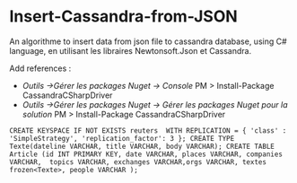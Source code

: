 # Insert-Cassandra-from-JSON
An algorithme to insert data from json file to cassandra database, using C# language, en utilisant les libraires Newtonsoft.Json et Cassandra.


Add references : 
- *Outils ->Gérer les packages Nuget -> Console* 
  PM > Install-Package CassandraCSharpDriver
- *Outils ->Gérer les packages Nuget -> Gérer les packages Nuget pour la solution* 
  PM > Install-Package CassandraCSharpDriver
  
 `CREATE KEYSPACE IF NOT EXISTS reuters  WITH REPLICATION = { 'class' : 'SimpleStrategy', 'replication_factor': 3 };
CREATE TYPE Texte(dateline VARCHAR, title VARCHAR, body VARCHAR);
CREATE TABLE Article (id INT PRIMARY KEY, date VARCHAR, places VARCHAR, companies VARCHAR, 
topics VARCHAR, exchanges VARCHAR,orgs VARCHAR, textes frozen<Texte>, people VARCHAR
);`

